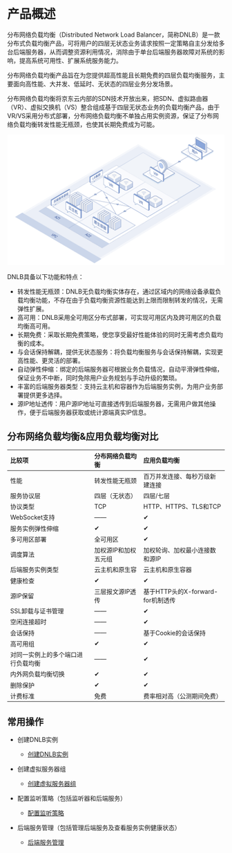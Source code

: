 # 产品概述

  
分布网络负载均衡（Distributed Network Load Balancer，简称DNLB）是一款分布式负载均衡产品，可将用户的四层无状态业务请求按照一定策略自主分发给多台后端服务器，从而调整资源利用情况，消除由于单台后端服务器故障对系统的影响，提高系统可用性、扩展系统服务能力。

分布网络负载均衡产品旨在为您提供超高性能且长期免费的四层负载均衡服务，主要面向高性能、大并发、低延时、无状态的四层业务分发场景。

分布网络负载均衡将京东云内部的SDN技术开放出来，把SDN、虚拟路由器（VR）、虚拟交换机（VS）整合组成基于四层无状态业务的负载均衡产品，由于VR/VS采用分布式部署，分布网络负载均衡不单独占用实例资源，保证了分布网络负载均衡转发性能无瓶颈，也使其长期免费成为可能。

   ![DNLB分布式部署架构](../../../../image/Networking/DNLB/DNLB-001.png)

DNLB具备以下功能和特点：

* 转发性能无瓶颈：DNLB无负载均衡实体存在，通过区域内的网络设备承载负载均衡功能，不存在由于负载均衡资源性能达到上限而限制转发的情况，无需弹性扩展。
* 高可用：DNLB采用全可用区分布式部署，可实现可用区内及跨可用区的负载均衡高可用。
* 长期免费：采取长期免费策略，使您享受最好性能体验的同时无需考虑负载均衡的成本。
* 与会话保持解耦，提供无状态服务：将负载均衡服务与会话保持解耦，实现更高性能、更灵活的部署。
* 自动弹性伸缩：绑定的后端服务器可根据业务负载情况，自动平滑弹性伸缩，保证业务不中断，同时免除用户业务规划与手动升级的繁琐。
* 丰富的后端服务器类型：支持云主机和容器作为后端服务实例，为用户业务部署提供更多选择。
* 源IP地址透传：用户源IP地址可直接透传到后端服务器，无需用户做其他操作，便于后端服务器获取或统计源端真实IP信息。

## 分布网络负载均衡&应用负载均衡对比


 比较项 | 分布网络负载均衡| 应用负载均衡 |
 :-----|  :---- | :---- |
 性能 	| 转发性能无瓶颈 | 百万并发连接、每秒万级新建连接 |
服务协议层 |   四层（无状态） |	四层/七层|
协议类型	| TCP |HTTP、HTTPS、TLS和TCP |
WebSocket支持|——| 	✔ |
服务实例弹性伸缩	| ✔ | 	✔ |
多可用区部署 | 全可用区 |	✔ |
调度算法	| 加权源IP和加权五元组	 | 加权轮询、加权最小连接数和源IP |
后端服务实例类型 |云主机和原生容| 云主机和原生容器 |
健康检查 | ✔ | ✔ |
源IP保留	| 三层报文源IP透传 |	基于HTTP头的X-forward-for机制透传 |
SSL卸载与证书管理 |—— |	✔ |
空闲连接超时  | —— 	| ✔ |
会话保持	| ——  |	基于Cookie的会话保持 |
高可用组 | ✔ | ✔ |
对同一实例上的多个端口进行负载均衡 | —— | ✔ |
内外网负载均衡切换	 | ✔ |	✔ ||
删除保护 | ✔  | ✔ |
计费标准	| 免费 | 费率相对高（公测期间免费）|

## 常用操作

- 创建DNLB实例
  - [创建DNLB实例](../Operation-Guide/Create-DNLB-Instance.md)
  
- 创建虚拟服务器组
  - [创建虚拟服务器组](../Operation-Guide/TargetGroup-Management.md)
	
- 配置监听策略（包括监听器和后端服务）
  - [配置监听策略](../Operation-Guide/Listener-Management.md)
	
- 后端服务管理（包括管理后端服务及查看服务实例健康状态）
  - [后端服务管理](../Operation-Guide/Backend-Management.md)
